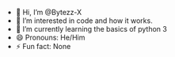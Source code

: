 - 👋 Hi, I’m @Bytezz-X
- 👀 I’m interested in code and how it works.
- 🌱 I’m currently learning the basics of python 3
- 😄 Pronouns: He/Him
- ⚡ Fun fact: None

<!---
Bytezz-X/Bytezz-X is a ✨ special ✨ repository because its `README.md` (this file) appears on your GitHub profile.
You can click the Preview link to take a look at your changes.
--->

